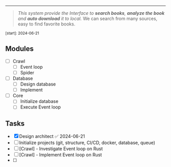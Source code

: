 --- 
> <i>This system provide the Interface to <b>search books</b>, <b>analyze the book</b> and <b>auto download</b> it to local. </i>
> We can search from many sources, easy to find favorite books. 

 <small>[start]: 2024-06-21</small>
## Modules
- [ ] Crawl
	- [ ] Event loop
	- [ ] Spider
- [ ] Database
	- [ ] Design database
	- [ ] Implement
- [ ] Core
	- [ ] Initialize database
	- [ ] Execute Event loop

## Tasks
- [x] Design architect ✅ 2024-06-21
- [ ] Initialize projects (git, structure, CI/CD, docker, database, queue)
- [ ] [Crawl] - Investigate Event loop on Rust
- [ ] [Crawl] - Implement Event loop on Rust
- [ ] 